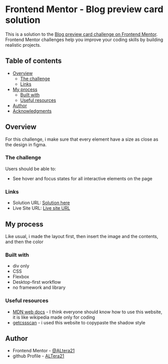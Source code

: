 # Frontend Mentor - Blog preview card solution

This is a solution to the [Blog preview card challenge on Frontend Mentor](https://www.frontendmentor.io/challenges/blog-preview-card-ckPaj01IcS). Frontend Mentor challenges help you improve your coding skills by building realistic projects. 

## Table of contents

- [Overview](#overview)
  - [The challenge](#the-challenge)
  - [Links](#links)
- [My process](#my-process)
  - [Built with](#built-with)
  - [Useful resources](#useful-resources)
- [Author](#author)
- [Acknowledgments](#acknowledgments)

## Overview

For this challenge, i make sure that every element have a size as close as the design in figma.

### The challenge

Users should be able to:

- See hover and focus states for all interactive elements on the page

### Links

- Solution URL: [Solution here](https://www.frontendmentor.io/solutions/responsive-blog-preview-card-desktop-first-9YwZmRANWz)
- Live Site URL: [Live site URL](https://altera21.github.io/blog-preview-card-main/)

## My process

Like usual, i made the layout first, then insert the image and the contents, and then the color

### Built with

- div only
- CSS
- Flexbox
- Desktop-first workflow
- no framework and library

### Useful resources

- [MDN web docs](https://developer.mozilla.org/en-US/) - I think everyone should know how to use this website, it is like wikipedia made only for coding
- [getcssscan](https://getcssscan.com/css-box-shadow-examples) - i used this website to copypaste the shadow style

## Author

- Frontend Mentor - [@ALtera21](https://www.frontendmentor.io/profile/ALtera21)
- github Profile - [ALTera21](https://github.com/ALtera21)
